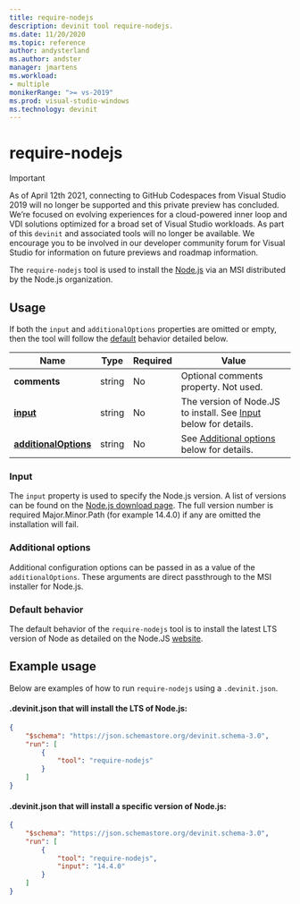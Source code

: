 ```yaml
---
title: require-nodejs
description: devinit tool require-nodejs.
ms.date: 11/20/2020
ms.topic: reference
author: andysterland
ms.author: andster
manager: jmartens
ms.workload:
- multiple
monikerRange: ">= vs-2019"
ms.prod: visual-studio-windows
ms.technology: devinit
---
```

# require-nodejs

> [!IMPORTANT]
> As of April 12th 2021, connecting to GitHub Codespaces from Visual Studio 2019 will no longer be supported and this private preview has concluded. We’re focused on evolving experiences for a cloud-powered inner loop and VDI solutions optimized for a broad set of Visual Studio workloads. As part of this `devinit` and associated tools will no longer be available. We encourage you to be involved in our developer community forum for Visual Studio for information on future previews and roadmap information.

The `require-nodejs` tool is used to install the [Node.js](https://nodejs.org/) via an MSI distributed by the Node.js organization.

## Usage

If both the `input` and `additionalOptions` properties are omitted or empty, then the tool will follow the [default](#default-behavior) behavior detailed below.

| Name                                             | Type   | Required | Value                                                                     |
|--------------------------------------------------|--------|----------|---------------------------------------------------------------------------|
| **comments**                                     | string | No       | Optional comments property. Not used.                                     |
| [**input**](#input)                              | string | No       | The version of Node.JS to install. See [Input](#input) below for details. |
| [**additionalOptions**](#additional-options)     | string | No       | See [Additional options](#additional-options) below for details.          |

### Input

The `input` property is used to specify the Node.js version. A list of versions can be found on the [Node.js download page](https://nodejs.org/en/download/). The full version number is required Major.Minor.Path (for example 14.4.0) if any are omitted the installation will fail.

### Additional options

Additional configuration options can be passed in as a value of the `additionalOptions`. These arguments are direct passthrough to the MSI installer for Node.js.  

### Default behavior

The default behavior of the `require-nodejs` tool is to install the latest LTS version of Node as detailed on the Node.JS [website](https://nodejs.org/en/download/).

## Example usage
Below are examples of how to run `require-nodejs` using a `.devinit.json`. 

#### .devinit.json that will install the LTS of Node.js:
```json
{
    "$schema": "https://json.schemastore.org/devinit.schema-3.0",
    "run": [
        {
            "tool": "require-nodejs"
        }
    ]
}
```

#### .devinit.json that will install a specific version of Node.js:
```json
{
    "$schema": "https://json.schemastore.org/devinit.schema-3.0",
    "run": [
        {
            "tool": "require-nodejs",
            "input": "14.4.0"
        }
    ]
}
```
